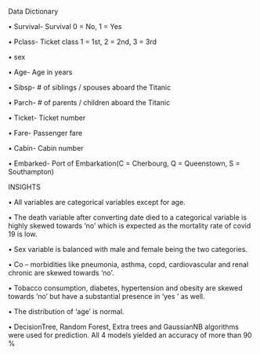 Data Dictionary

•	Survival- Survival	0 = No, 1 = Yes

•	Pclass- Ticket class	1 = 1st, 2 = 2nd, 3 = 3rd

•	sex	

•	Age- Age in years	

•	Sibsp- # of siblings / spouses aboard the Titanic	

•	Parch- # of parents / children aboard the Titanic	

•	Ticket- Ticket number	

•	Fare- Passenger fare	

•	Cabin- Cabin number	

•	Embarked- Port of Embarkation(C = Cherbourg, Q = Queenstown, S = Southampton)




INSIGHTS

•	All variables are categorical variables except for age.

•	The death variable after converting date died to a categorical variable is highly skewed towards ‘no’ which is expected as the mortality rate of covid 19 is low.

•	Sex variable is balanced with male and female being the two categories.

•	Co – morbidities like pneumonia, asthma, copd, cardiovascular and renal chronic are skewed towards ‘no’.

•	Tobacco consumption, diabetes, hypertension and obesity are skewed towards ‘no’ but have a substantial presence in ‘yes ’ as well. 

•	The distribution of ‘age’ is normal.

•	DecisionTree, Random Forest, Extra trees and GaussianNB algorithms were used for prediction. All 4 models yielded an accuracy of more than 90 % 



